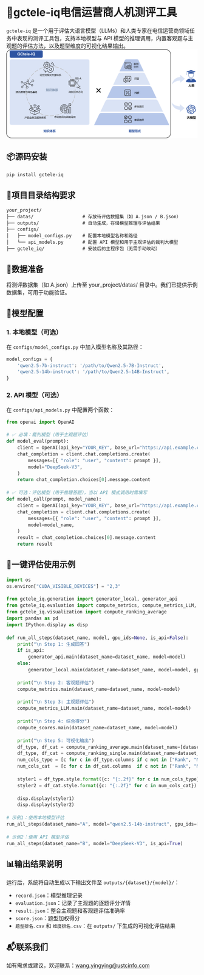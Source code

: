 
# 📡gctele-iq电信运营商人机测评工具

`gctele-iq` 是一个用于评估大语言模型（LLMs）和人类专家在电信运营商领域任务中表现的测评工具包，支持本地模型与 API 模型的推理调用，内置客观题与主观题的评估方法，以及题型维度的可视化结果输出。
![框架示意图](images/框架.png)

## 📦源码安装

```bash
pip install gctele-iq
```
##  📁项目目录结构要求

```text
your_project/
├── datas/                  # 存放待评估数据集（如 A.json / B.json）
├── outputs/                # 自动生成，存储模型推理与评估结果
├── configs/
│   ├── model_configs.py    # 配置本地模型名称和路径
│   └── api_models.py       # 配置 API 模型和用于主观评估的裁判大模型
├── gctele_iq/              # 安装后的主程序包（无需手动改动）
```
## 📄数据准备
将测评数据集（如 A.json）上传至 your_project/datas/ 目录中。我们已提供示例数据集，可用于功能验证。
## 🧠模型配置

### 1. 本地模型（可选）

在 `configs/model_configs.py` 中加入模型名称及其路径：
```python
model_configs = {
    'qwen2.5-7b-instruct': '/path/to/Qwen2.5-7B-Instruct',
    'qwen2.5-14b-instruct': '/path/to/Qwen2.5-14B-Instruct',
}
```

### 2. API 模型（可选）

在 `configs/api_models.py` 中配置两个函数：

```python
from openai import OpenAI

# ✅ 必填：裁判模型（用于主观题评估）
def model_eval(prompt):
    client = OpenAI(api_key="YOUR_KEY", base_url="https://api.example.com")
    chat_completion = client.chat.completions.create(
        messages=[{ "role": "user", "content": prompt }],
        model="DeepSeek-V3",
    )
    return chat_completion.choices[0].message.content

# ✅ 可选：评估模型（用于推理答题），当以 API 模式调用时需填写
def model_call(prompt, model_name):
    client = OpenAI(api_key="YOUR_KEY", base_url="https://api.example.com")
    chat_completion = client.chat.completions.create(
        messages=[{ "role": "user", "content": prompt }],
        model=model_name,
    )
    result = chat_completion.choices[0].message.content
    return result
```

##  🚀一键评估使用示例
```python
import os
os.environ["CUDA_VISIBLE_DEVICES"] = "2,3"

from gctele_iq.generation import generator_local, generator_api
from gctele_iq.evaluation import compute_metrics, compute_metrics_LLM, compute_scores
from gctele_iq.visualization import compute_ranking_average
import pandas as pd
import IPython.display as disp

def run_all_steps(dataset_name, model, gpu_ids=None, is_api=False):
    print("\n Step 1: 生成回答")
    if is_api:
        generator_api.main(dataset_name=dataset_name, model=model)
    else:
        generator_local.main(dataset_name=dataset_name, model=model, gpu_ids=gpu_ids)

    print("\n Step 2: 客观题评估")
    compute_metrics.main(dataset_name=dataset_name, model=model)

    print("\n Step 3: 主观题评估")
    compute_metrics_LLM.main(dataset_name=dataset_name, model=model)

    print("\n Step 4: 综合得分")
    compute_scores.main(dataset_name=dataset_name, model=model)

    print("\n Step 5: 可视化输出")
    df_type, df_cat = compute_ranking_average.main(dataset_name=[dataset_name])
    df_type, df_cat = compute_ranking_single.main(dataset_name=dataset_name)
    num_cols_type = [c for c in df_type.columns if c not in ["Rank", "Model"]]
    num_cols_cat  = [c for c in df_cat.columns  if c not in ["Rank", "Model"]]
    
    styler1 = df_type.style.format({c: "{:.2f}" for c in num_cols_type}).hide(axis="index")
    styler2 = df_cat.style.format({c: "{:.2f}" for c in num_cols_cat}).hide(axis="index")
    
    disp.display(styler1)
    disp.display(styler2)

# 示例1：使用本地模型评估
run_all_steps(dataset_name="A", model="qwen2.5-14b-instruct", gpu_ids=[2, 3], is_api=False)

# 示例2：使用 API 模型评估
run_all_steps(dataset_name="B", model="DeepSeek-V3", is_api=True)
```
## 📊输出结果说明

运行后，系统将自动生成以下输出文件至 `outputs/{dataset}/{model}/`：

- `record.json`：模型推理记录
- `evaluation.json`：记录了主观题的逐题评分详情
- `result.json`：整合主观题和客观题评估准确率
- `score.json`：题型加权得分
- `题型排名.csv` 和 `维度排名.csv`：在 `outputs/` 下生成的可视化评估结果
## 📬联系我们
如有需求或建议，欢迎联系：wang.yingying@ustcinfo.com
